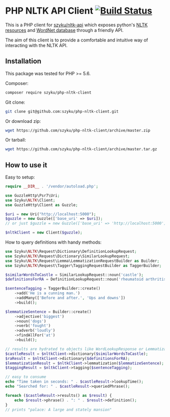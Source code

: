 # PHP NLTK API Client [![Build Status](https://travis-ci.org/szyku/php-nltk-client.svg?branch=master)](https://travis-ci.org/szyku/php-nltk-client)

This is a PHP client for [szyku/nltk-api](https://github.com/szyku/nltk-api) which exposes python's [NLTK resources](http://www.nltk.org/) and [WordNet database](https://wordnet.princeton.edu/) through a friendly API.

The aim of this client is to provide a comfortable and intuitive way of interacting with the NLTK API.

## Installation

This package was tested for PHP >= 5.6.

Composer:
```bash
composer require szyku/php-nltk-client
```

Git clone:
```bash
git clone git@github.com:szyku/php-nltk-client.git
```

Or download zip:
```bash
wget https://github.com/szyku/php-nltk-client/archive/master.zip 
```

Or tarball:

```bash
wget https://github.com/szyku/php-nltk-client/archive/master.tar.gz
```

## How to use it

Easy to setup:

```php
require __DIR__ . '/vendor/autoload.php';

use GuzzleHttp\Psr7\Uri;
use Szyku\NLTK\Client;
use GuzzleHttp\Client as Guzzle;

$uri = new Uri("http://localhost:5000");
$guzzle = new Guzzle(['base_uri' => $uri]);
// or just $guzzle = new Guzzle(['base_uri' => 'http://localhost:5000']);

$nltkClient = new Client($guzzle);
```

How to query definitions with handy methods:

```php
use Szyku\NLTK\Request\Dictionary\DefinitionLookupRequest;
use Szyku\NLTK\Request\Dictionary\SimilarLookupRequest;
use Szyku\NLTK\Request\Lemma\LemmatizationRequestBuilder as Builder;
use Szyku\NLTK\Request\Tagger\TaggingRequestBuilder as TaggerBuilder;

$similarWordsToCastle = SimilarLookupRequest::noun('castle');
$definitionsForRA = DefinitionLookupRequest::noun('rheumatoid arthritis');

$sentenceTagging = TaggerBuilder::create()
    ->add('He is a cunning man.')
    ->addMany(['Before and after.', 'Ups and downs'])
    ->build();

$lemmatizeSentence = Builder::create()
    ->adjective('biggest')
    ->noun('dogs')
    ->verb('fought')
    ->adverb('loudly')
    ->findAllFor('at')
    ->build();

// results are hydrated to objects like WordLookupResponse or LemmatizationResponse
$castleResult = $nltkClient->dictionary($similarWordsToCastle);
$raResult = $nltkClient->dictionary($definitionsForRA);
$lemmatizationResult = $nltkClient->lemmatization($lemmatizeSentence);
$taggingResult = $nltkClient->tagging($sentenceTagging);

// easy to consume
echo "Time taken in seconds: " . $castleResult->lookupTime();
echo "Searched for: " . $castleResult->queriedPhrase();

foreach ($castleResult->results() as $result) {
    echo $result->phrase() . ": " . $result->definition();
}
// prints "palace: A large and stately mansion"
```
